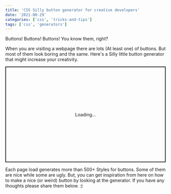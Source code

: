 ```yaml
---
title: 'CSS Silly button generator for creative developers'
date: '2021-08-29'
categories: ['css', 'tricks-and-tips']
tags: ['css', 'generators']
---
```


Buttons! Buttons! Buttons! You know them, right?

When you are visiting a webpage there are lots (At least one) of buttons. But most of them look boring and the same. Here's a Silly little button generator that might increase your creativity.

<p class="codepen" data-height="300" data-default-tab="result" data-slug-hash="MWoaGZv" data-user="Tronic247" style="height: 300px; box-sizing: border-box; display: flex; align-items: center; justify-content: center; border: 2px solid; margin: 1em 0; padding: 1em;"><span>Loading...</span></p>
<script async src="https://cpwebassets.codepen.io/assets/embed/ei.js"></script>

Each page load generates more than 500+ Styles for buttons. Some of them are nice while some are ugly. But, you can get inspiration from here on how to make a nice (or weird) button by looking at the generator. If you have any thoughts please share them below. :)
